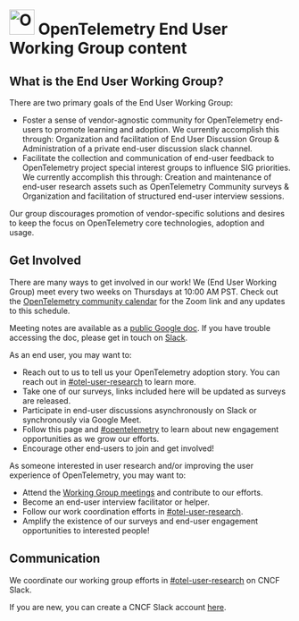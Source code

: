 # <img src="https://opentelemetry.io/img/logos/opentelemetry-logo-nav.png" alt="OpenTelemetry Icon" width="45" height=""> OpenTelemetry End User Working Group content 

  
## What is the End User Working Group? 

There are two primary goals of the End User Working Group: 
* Foster a sense of vendor-agnostic community for OpenTelemetry end-users to promote learning and adoption. We currently accomplish this through:   Organization and facilitation of End User Discussion Group & Administration of a private end-user discussion slack channel.
* Facilitate the collection and communication of end-user feedback to OpenTelemetry project special interest groups to influence SIG priorities. We currently accomplish this through: Creation and maintenance of end-user research assets such as OpenTelemetry Community surveys & Organization and facilitation of structured end-user interview sessions.

Our group discourages promotion of vendor-specific solutions and desires to keep the focus on OpenTelemetry core technologies, adoption and usage.

## Get Involved

There are many ways to get involved in our work! We (End User Working Group) meet every two weeks on Thursdays at 10:00 AM PST. Check out the [OpenTelemetry community calendar](https://calendar.google.com/calendar/embed?src=google.com_b79e3e90j7bbsa2n2p5an5lf60%40group.calendar.google.com)
for the Zoom link and any updates to this schedule.

Meeting notes are available as a [public Google doc](https://docs.google.com/document/d/1FqEo2PfHPP8iZX_W-C3YgXFUjhfwmAhoREUE8ZJPJfc/edit). If you have trouble accessing the doc, please get in touch on [Slack](https://cloud-native.slack.com/archives/C01RT3MSWGZ).

As an end user, you may want to: 

* Reach out to us to tell us your OpenTelemetry adoption story. You can reach out in [#otel-user-research](https://cloud-native.slack.com/archives/C01RT3MSWGZ) to learn more.
* Take one of our surveys, links included here will be updated as surveys are released.
* Participate in end-user discussions asynchronously on Slack or synchronously via Google Meet.
* Follow this page and [#opentelemetry](https://cloud-native.slack.com/archives/CJFCJHG4Q) to learn about new engagement opportunities as we grow our efforts.
* Encourage other end-users to join and get involved!


As someone interested in user research and/or improving the user experience of OpenTelemetry, you may want to: 

* Attend the [Working Group meetings](https://docs.google.com/document/d/1FqEo2PfHPP8iZX_W-C3YgXFUjhfwmAhoREUE8ZJPJfc/edit) and contribute to our efforts.
* Become an end-user interview facilitator or helper.
* Follow our work coordination efforts in [#otel-user-research](https://cloud-native.slack.com/archives/C01RT3MSWGZ).
* Amplify the existence of our surveys and end-user engagement opportunities to interested people!

## Communication
We coordinate our working group efforts in [#otel-user-research](https://cloud-native.slack.com/archives/C01RT3MSWGZ) on CNCF Slack.

If you are new, you can create a CNCF Slack account [here](http://slack.cncf.io/).


